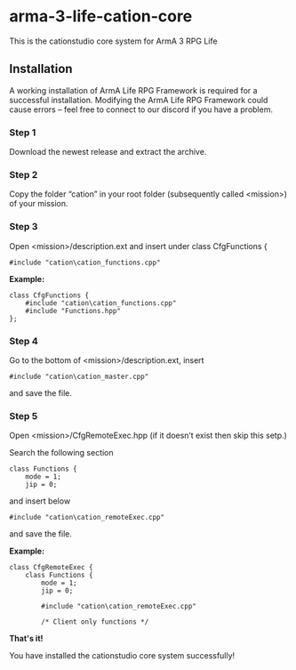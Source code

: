 # arma-3-life-cation-core

This is the cationstudio core system for ArmA 3 RPG Life

## Installation

A working installation of ArmA Life RPG Framework is required for a successful installation. Modifying the ArmA Life RPG Framework could cause errors – feel free to connect to our discord if you have a problem.

### Step 1

Download the newest release and extract the archive.

### Step 2

Copy the folder “cation” in your root folder (subsequently called \<mission\>) of your mission.

### Step 3

Open \<mission\>/description.ext and insert under class CfgFunctions {

`#include "cation\cation_functions.cpp"`

**Example:**

```
class CfgFunctions {
    #include "cation\cation_functions.cpp"
    #include "Functions.hpp"
};
```

### Step 4

Go to the bottom of \<mission\>/description.ext, insert

`#include "cation\cation_master.cpp"`

and save the file.

### Step 5

Open \<mission\>/CfgRemoteExec.hpp (if it doesn’t exist then skip this setp.)

Search the following section

```
class Functions {
    mode = 1;
    jip = 0;
```

and insert below

`#include "cation\cation_remoteExec.cpp"`

and save the file.

**Example:**

```
class CfgRemoteExec {
    class Functions {
        mode = 1;
        jip = 0;

        #include "cation\cation_remoteExec.cpp"
 
        /* Client only functions */
```

**That's it!**

You have installed the cationstudio core system successfully!